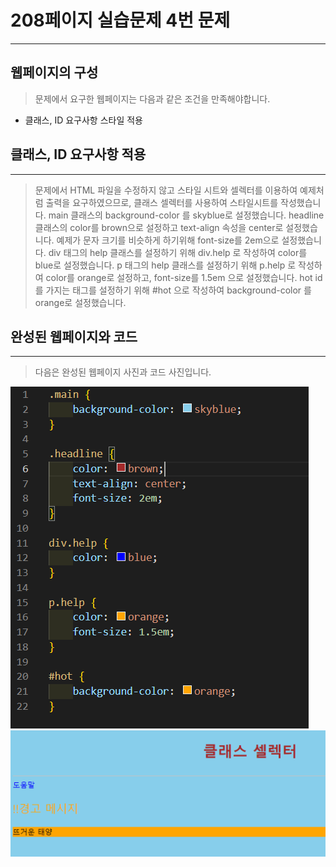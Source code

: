 # 208페이지 실습문제 4번 문제

-----------------------------

## 웹페이지의 구성

> 문제에서 요구한 웹페이지는 다음과 같은 조건을 만족해야합니다.

+ 클래스, ID 요구사항 스타일 적용

## 클래스, ID 요구사항 적용

-----------------------------

> 문제에서 HTML 파일을 수정하지 않고 스타일 시트와 셀렉터를 이용하여 예제처럼 출력을 요구하였으므로, 클래스 셀렉터를 사용하여 스타일시트를 작성했습니다.
> main 클래스의 background-color 를 skyblue로 설정했습니다.
> headline 클래스의 color를 brown으로 설정하고 text-align 속성을 center로 설정했습니다. 예제가 문자 크기를 비슷하게 하기위해 font-size를 2em으로 설정했습니다.
> div 태그의 help 클래스를 설정하기 위해 div.help 로 작성하여 color를 blue로 설정했습니다.
> p 태그의 help 클래스를 설정하기 위해 p.help 로 작성하여 color를 orange로 설정하고, font-size를 1.5em 으로 설정했습니다.
> hot id를 가지는 태그를 설정하기 위해 #hot 으로 작성하여 background-color 를 orange로 설정했습니다.

## 완성된 웹페이지와 코드

-----------------------------

> 다음은 완성된 웹페이지 사진과 코드 사진입니다.

<img src="./image/p208_4스타일.png">
<img src="./image/p208_4웹페이지.png">
